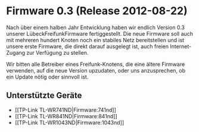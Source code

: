 # Firmware 0.3 (Release 2012-08-22)

Nach über einem halben Jahr Entwicklung haben wir endlich Version 0.3 unserer LübeckFreifunkFirmware fertiggestellt. Die neue Firmware soll auch mit mehreren hundert Knoten noch ein stabiles Netz bereitstellen und ist unsere erste Firmware, die direkt darauf ausgelegt ist, auch freien Internet-Zugang zur Verfügung zu stellen.

Wir bitten alle Betreiber eines Freifunk-Knotens, die eine ältere Firmware verwenden, auf die neue Version upzudaten, oder uns anzusprechen, ob ein Update nötig oder sinnvoll ist.

## Unterstützte Geräte
* [[TP-Link TL-WR741ND|Firmware:741nd]]
* [[TP-Link TL-WR841ND|Firmware:841nd]]
* [[TP-Link TL-WR1043ND|Firmware:1043nd]]
